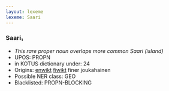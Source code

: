 ```yaml
---
layout: lexeme
lexeme: Saari
---
```


###  Saari₁

* _This rare proper noun overlaps more common *Saari* (island)_
* UPOS:  PROPN
* in KOTUS dictionary under:  24
* Origins: [enwikt](https://en.wiktionary.org/wiki/Saari) [fiwikt](https://fi.wiktionary.org/wiki/Saari) finer joukahainen 
* Possible NER class:  GEO
* Blacklisted:  PROPN-BLOCKING

